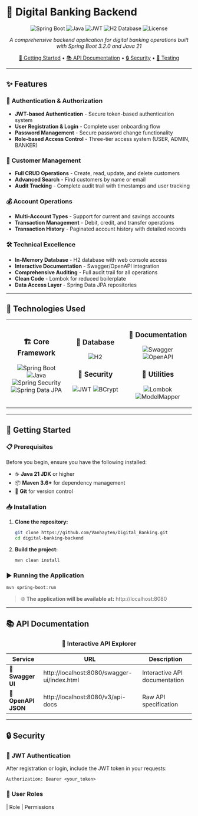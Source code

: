 # 🏦 Digital Banking Backend

<div align="center">

![Spring Boot](https://img.shields.io/badge/Spring_Boot-3.2.0-6DB33F?style=for-the-badge&logo=spring-boot&logoColor=white)
![Java](https://img.shields.io/badge/Java-21-ED8B00?style=for-the-badge&logo=openjdk&logoColor=white)
![JWT](https://img.shields.io/badge/Security-JWT-000000?style=for-the-badge&logo=JSON%20web%20tokens&logoColor=white)
![H2 Database](https://img.shields.io/badge/Database-H2-1E90FF?style=for-the-badge&logo=h2&logoColor=white)
![License](https://img.shields.io/badge/License-MIT-green?style=for-the-badge)

*A comprehensive backend application for digital banking operations built with Spring Boot 3.2.0 and Java 21*

[🚀 Getting Started](#getting-started) • [📚 API Documentation](#api-documentation) • [🔒 Security](#security) • [🧪 Testing](#testing)

</div>

---

## ✨ Features

### 🔐 **Authentication & Authorization**
- **JWT-based Authentication** - Secure token-based authentication system
- **User Registration & Login** - Complete user onboarding flow
- **Password Management** - Secure password change functionality
- **Role-based Access Control** - Three-tier access system (USER, ADMIN, BANKER)

### 👥 **Customer Management**
- **Full CRUD Operations** - Create, read, update, and delete customers
- **Advanced Search** - Find customers by name or email
- **Audit Tracking** - Complete audit trail with timestamps and user tracking

### 💰 **Account Operations**
- **Multi-Account Types** - Support for current and savings accounts
- **Transaction Management** - Debit, credit, and transfer operations
- **Transaction History** - Paginated account history with detailed records

### 🛠️ **Technical Excellence**
- **In-Memory Database** - H2 database with web console access
- **Interactive Documentation** - Swagger/OpenAPI integration
- **Comprehensive Auditing** - Full audit trail for all operations
- **Clean Code** - Lombok for reduced boilerplate
- **Data Access Layer** - Spring Data JPA repositories

---

## 🔧 Technologies Used

<table>
<tr>
<td align="center" width="200px">

### 🏗️ **Core Framework**
![Spring Boot](https://img.shields.io/badge/Spring_Boot-3.2.0-6DB33F?style=flat-square&logo=spring-boot)
![Java](https://img.shields.io/badge/Java-21-ED8B00?style=flat-square&logo=openjdk)
![Spring Security](https://img.shields.io/badge/Spring_Security-6DB33F?style=flat-square&logo=spring-security&logoColor=white)
![Spring Data JPA](https://img.shields.io/badge/Spring_Data_JPA-6DB33F?style=flat-square&logo=spring&logoColor=white)

</td>
<td align="center" width="200px">

### 💾 **Database**
![H2](https://img.shields.io/badge/H2-1E90FF?style=flat-square&logo=h2&logoColor=white)

### 🔐 **Security**
![JWT](https://img.shields.io/badge/JWT-000000?style=flat-square&logo=JSON%20web%20tokens)
![BCrypt](https://img.shields.io/badge/BCrypt-FF6B6B?style=flat-square)

</td>
<td align="center" width="200px">

### 📖 **Documentation**
![Swagger](https://img.shields.io/badge/Swagger-85EA2D?style=flat-square&logo=swagger&logoColor=black)
![OpenAPI](https://img.shields.io/badge/OpenAPI-6BA539?style=flat-square&logo=openapi-initiative&logoColor=white)

### 🔨 **Utilities**
![Lombok](https://img.shields.io/badge/Lombok-BC4521?style=flat-square)
![ModelMapper](https://img.shields.io/badge/ModelMapper-4285F4?style=flat-square)

</td>
</tr>
</table>

---

## 🚀 Getting Started

### 📋 Prerequisites

Before you begin, ensure you have the following installed:

- ☕ **Java 21 JDK** or higher
- 📦 **Maven 3.6+** for dependency management
- 🔧 **Git** for version control

### 📥 Installation

1. **Clone the repository:**
   ```bash
   git clone https://github.com/Vanhayten/Digital_Banking.git
   cd digital-banking-backend
   ```

2. **Build the project:**
   ```bash
   mvn clean install
   ```

### ▶️ Running the Application

```bash
mvn spring-boot:run
```

> 🌐 **The application will be available at:** http://localhost:8080

---

## 📚 API Documentation

<div align="center">

### 🎯 Interactive API Explorer

| Service | URL | Description |
|---------|-----|-------------|
| 🎨 **Swagger UI** | http://localhost:8080/swagger-ui/index.html | Interactive API documentation |
| 📄 **OpenAPI JSON** | http://localhost:8080/v3/api-docs | Raw API specification |

</div>

---

## 🔒 Security

### 🎫 **JWT Authentication**

After registration or login, include the JWT token in your requests:

```http
Authorization: Bearer <your_token>
```

### 👤 **User Roles**

| Role | Permissions